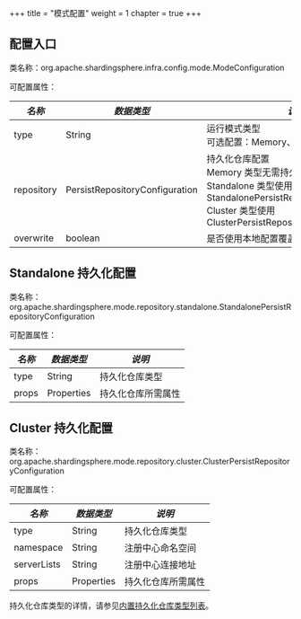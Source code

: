 +++
title = "模式配置"
weight = 1
chapter = true
+++

## 配置入口

类名称：org.apache.shardingsphere.infra.config.mode.ModeConfiguration

可配置属性：

| *名称*      | *数据类型*                      | *说明*                                                                                                                                                                      | *默认值* |
| ---------- | ------------------------------ | -------------------------------------------------------------------------------------------------------------------------------------------------------------------------- | ------- |
| type       | String                         | 运行模式类型<br />可选配置：Memory、Standalone、Cluster                                                                                                                         | Memory  |
| repository | PersistRepositoryConfiguration | 持久化仓库配置<br />Memory 类型无需持久化，可以为 null<br />Standalone 类型使用 StandalonePersistRepositoryConfiguration<br />Cluster 类型使用 ClusterPersistRepositoryConfiguration |         |
| overwrite  | boolean                        | 是否使用本地配置覆盖持久化配置                                                                                                                                                   | false   |

## Standalone 持久化配置

类名称：org.apache.shardingsphere.mode.repository.standalone.StandalonePersistRepositoryConfiguration

可配置属性：

| *名称* | *数据类型*  | *说明*           |
| ----- | ---------- | --------------- |
| type  | String     | 持久化仓库类型    |
| props | Properties | 持久化仓库所需属性 |

## Cluster 持久化配置

类名称：org.apache.shardingsphere.mode.repository.cluster.ClusterPersistRepositoryConfiguration

可配置属性：

| *名称*       | *数据类型*  | *说明*           |
| ----------- | ---------- | --------------- |
| type        | String     | 持久化仓库类型     |
| namespace   | String     | 注册中心命名空间   |
| serverLists | String     | 注册中心连接地址   |
| props       | Properties | 持久化仓库所需属性 |

持久化仓库类型的详情，请参见[内置持久化仓库类型列表](/cn/user-manual/shardingsphere-jdbc/builtin-algorithm/metadata-repository/)。
